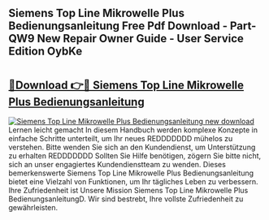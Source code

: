 ## Siemens Top Line Mikrowelle Plus Bedienungsanleitung Free Pdf Download - Part-QW9 New Repair Owner Guide - User Service Edition OybKe

# <h2><a href="http://df4gpb3.blite.top/?on=Siemens+Top+Line+Mikrowelle+Plus+Bedienungsanleitung">🔗Download 👉🔴 Siemens Top Line Mikrowelle Plus Bedienungsanleitung</a></h2>

[![Siemens Top Line Mikrowelle Plus Bedienungsanleitung new download](https://i.imgur.com/lujVjoI.png)](http://df4gpb3.blite.top/?on=Siemens+Top+Line+Mikrowelle+Plus+Bedienungsanleitung)
Lernen leicht gemacht In diesem Handbuch werden komplexe Konzepte in einfache Schritte unterteilt, um Ihr neues REDDDDDDD mühelos zu verstehen. Bitte wenden Sie sich an den Kundendienst, um Unterstützung zu erhalten REDDDDDDD Sollten Sie Hilfe benötigen, zögern Sie bitte nicht, sich an unser engagiertes Kundendienstteam zu wenden. Dieses bemerkenswerte Siemens Top Line Mikrowelle Plus Bedienungsanleitung bietet eine Vielzahl von Funktionen, um Ihr tägliches Leben zu verbessern. Ihre Zufriedenheit ist Unsere Mission Siemens Top Line Mikrowelle Plus BedienungsanleitungD. Wir sind bestrebt, Ihre vollste Zufriedenheit zu gewährleisten.
